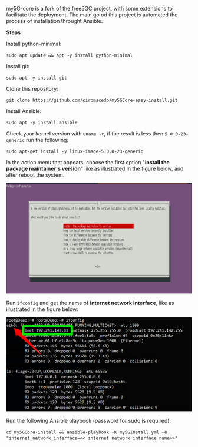 
my5G-core is a fork of the free5GC project, with some extensions to facilitate the deployment. The main go od this project is automated the process of installation throught Ansible.

**Steps**

Install python-minimal:
```
sudo apt update && apt -y install python-minimal
```

Install git:
```
sudo apt -y install git
```

Clone this repository:
```
git clone https://github.com/ciromacedo/my5GCore-easy-install.git
```

Install Ansible:
```
sudo apt -y install ansible
```

Check your kernel version with ```uname -r```, if the result is less then ```5.0.0-23-generic``` run the following:
```
sudo apt-get install -y linux-image-5.0.0-23-generic
```
In the action menu that appears, choose the first option "__install the package maintainer's version__" like as illustrated in the figure below, and after reboot the system.

<p align="center">
    <img src="imagens/kerner-5-0-23.jpeg" height="300"/> 
</p>

Run ```ifconfig``` and get the name of **internet network interface**, like as illustrated in the figure below:
<p align="center">
    <img src="imagens/if_config.png"/> 
</p>


Run the following Ansible playbook (password for sudo is required):
```
cd my5GCore-install && ansible-playbook -K my5GInstall.yml -e  "internet_network_interface=<< internet network interface name>>"
```
